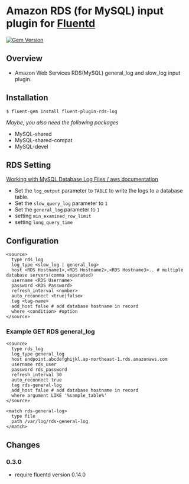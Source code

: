 # Amazon RDS (for MySQL) input plugin for [Fluentd](http://fluentd.org)

[![Gem Version](https://badge.fury.io/rb/fluent-plugin-rds-log.svg)](https://badge.fury.io/rb/fluent-plugin-rds-log)

## Overview
- Amazon Web Services RDS(MySQL) general_log and slow_log input plugin.

## Installation

    $ fluent-gem install fluent-plugin-rds-log
*Maybe, you also need the following packages*
- MySQL-shared
- MySQL-shared-compat
- MySQL-devel

## RDS Setting

[Working with MySQL Database Log Files / aws documentation](http://docs.aws.amazon.com/AmazonRDS/latest/UserGuide/USER_LogAccess.Concepts.MySQL.html)

- Set the `log_output` parameter to `TABLE` to write the logs to a database table.
- Set the `slow_query_log` parameter to `1`
- Set the `general_log` parameter to `1`
- setting `min_examined_row_limit`
- setting `long_query_time`

## Configuration

```config
<source>
  type rds_log
  log_type <slow_log | general_log>
  host <RDS Hostname1>,<RDS Hostname2>,<RDS Hostname3>.. # multiple database servers(comma separated)
  username <RDS Username>
  password <RDS Password>
  refresh_interval <number>
  auto_reconnect <true|false>
  tag <tag-name>
  add_host false # add database hostname in record
  where <condition> #option
</source>
```

### Example GET RDS general_log

```config
<source>
  type rds_log
  log_type general_log
  host endpoint.abcdefghijkl.ap-northeast-1.rds.amazonaws.com
  username rds_user
  password rds_password
  refresh_interval 30
  auto_reconnect true
  tag rds-general-log
  add_host false # add database hostname in record
  where argument LIKE '%sample_table%'
</source>

<match rds-general-log>
  type file
  path /var/log/rds-general-log
</match>
```

## Changes
### 0.3.0
- require fluentd version 0.14.0

